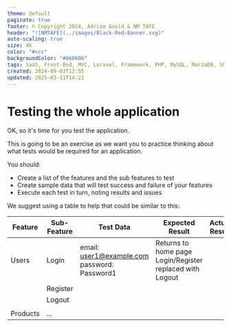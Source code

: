 ```yaml
---
theme: default
paginate: true
footer: © Copyright 2024, Adrian Gould & NM TAFE
header: "![NMTAFE](../images/Black-Red-Banner.svg)"
auto-scaling: true
size: 4k
color: "#ccc"
backgroundColor: "#060606"
tags: SaaS, Front-End, MVC, Laravel, Framework, PHP, MySQL, MariaDB, SQLite, Testing, Unit Testing, Feature Testng, PEST
created: 2024-09-03T12:55
updated: 2025-03-11T14:22
---
```




# Testing the whole application

OK, so  it's time for you test the application.

This is going to be an exercise as we want you to practice thinking about what tests would be required for an application.

You should:
- Create a list of the features and the sub features to test
- Create sample data that will test success and failure of your features
- Execute each test in turn, noting results and issues

We suggest using a table to help that could be similar to this:

| Feature  | Sub-Feature | Test Data                                       | Expected Result                                             | Actual Result | Notes |
| -------- | ----------- | ----------------------------------------------- | ----------------------------------------------------------- | ------------- | ----- |
| Users    | Login       | email: user1@example.com<br>password: Password1 | Returns to home page<br>Login/Register replaced with Logout |               |       |
|          | Register    |                                                 |                                                             |               |       |
|          | Logout      |                                                 |                                                             |               |       |
|          |             |                                                 |                                                             |               |       |
| Products | ...         |                                                 |                                                             |               |       |
